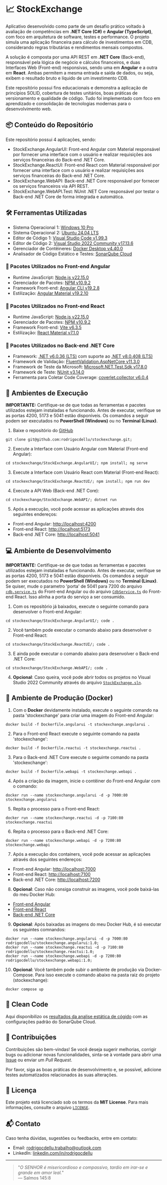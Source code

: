# 📈 StockExchange

Aplicativo desenvolvido como parte de um desafio prático voltado à avaliação de competências em **.NET Core (C#)** e **Angular (TypeScript)**, com foco em arquitetura de software, testes e performance. O projeto simula uma aplicação financeira para cálculo de investimentos em CDB, considerando regras tributárias e rendimentos mensais compostos.

A solução é composta por uma API REST em **.NET Core** (Back-end), responsável pela lógica de negócio e cálculos financeiros, e duas Interfaces Web (Front-end) responsivas, sendo uma em **Angular** e a outra em **React**. Ambas permitem a mesma entrada e saída de dados, ou seja, exibem o resultado bruto e líquido de um investimento CDB.

Este repositório possui fins educacionais e demonstra a aplicação de princípios SOLID, cobertura de testes unitários, boas práticas de versionamento e qualidade de código. Tudo foi implementado com foco em aprendizado e consolidação de tecnologias modernas para o desenvolvimento web.

## 📦 Conteúdo do Repositório

Este repositório possui 4 aplicações, sendo:
- StockExchange.AngularUI: Front-end Angular com Material responsável por fornecer uma interface com o usuário e realizar requisições aos serviços financeiras do Back-end .NET Core.
- StockExchange.ReactUI: Front-end React com Material responsável por fornecer uma interface com o usuário e realizar requisições aos serviços financeiras do Back-end .NET Core.
- StockExchange.WebAPI: Back-end .NET Core responsável por fornecer os serviços financeiros via API REST.
- StockExchange.WebAPI.Test: NUnit .NET Core responsável por testar o Back-end .NET Core de forma integrada e automática.

## 🛠️ Ferramentas Utilizadas

- Sistema Operacional 1: [Windows 10 Pro](#)
- Sistema Operacional 2: [Ubuntu 24.04 LTS](https://ubuntu.com/download/desktop)  
- Editor de Código 1: [Visual Studio Code v1.99.3](https://code.visualstudio.com/download)
- Editor de Código 2: [Visual Studio 2022 Community v17.13.6](https://visualstudio.microsoft.com/pt-br/downloads)  
- Gerenciador de Contêineres: [Docker Desktop v4.40.0](https://www.docker.com/products/docker-desktop)
- Analisador de Código Estático e Testes: [SonarQube Cloud](https://sonarcloud.io)  

### 🎨 Pacotes Utilizados no Front-end Angular

- Runtime JavaScript: [Node.js v22.15.0](https://nodejs.org/pt)
- Gerenciador de Pacotes: [NPM v10.9.2](https://www.npmjs.com/package/npm/v/10.9.2)
- Framework Front-end: [Angular CLI v19.2.8](https://github.com/angular/angular-cli)
- Estilização: [Angular Material v19.2.10](https://github.com/angular/angular-cli)

### 🎨 Pacotes Utilizados no Front-end React

- Runtime JavaScript: [Node.js v22.15.0](https://nodejs.org/pt)
- Gerenciador de Pacotes: [NPM v10.9.2](https://www.npmjs.com/package/npm/v/10.9.2)
- Framework Front-end: [Vite v6.3.5](https://www.npmjs.com/package/vite/v/6.3.5)
- Estilização: [React Material v7.1.0](https://www.npmjs.com/package/@mui/material/v/7.1.0)

### 🔧 Pacotes Utilizados no Back-end .NET Core

- Framework: [.NET v6.0.36 (LTS)](https://dotnet.microsoft.com/pt-br/download/dotnet/6.0) com suporte ao [.NET v8.0.408 (LTS)](https://dotnet.microsoft.com/pt-br/download/dotnet/8.0)  
- Framework de Validação: [FluentValidation.AspNetCore v11.3.0](https://www.nuget.org/packages/fluentvalidation.aspnetcore/11.3.0)
- Framework de Teste da Microsoft: [Microsoft.NET.Test.Sdk v17.8.0](https://www.nuget.org/packages/Microsoft.NET.Test.Sdk/17.8.0)
- Framework de Teste: [NUnit v3.14.0](https://www.nuget.org/packages/NUnit/3.14.0)  
- Ferramenta para Coletar Code Coverage: [coverlet.collector v6.0.4](https://www.nuget.org/packages/coverlet.collector/6.0.4)

## 🚀 Ambientes de Execução

**IMPORTANTE:**
Certifique-se de que todas as ferramentas e pacotes utilizados estejam instaladas e funcionando.
Antes de executar, verifique se as portas 4200, 5173 e 5041 estão disponíveis.
Os comandos a seguir podem ser executados no **PowerShell (Windows)** ou no **Terminal (Linux)**.

1. Baixe o repositório do [GitHub](https://github.com/rodrigocdellu/stockexchange)

```
git clone git@github.com:rodrigocdellu/stockexchange.git;
```

2. Execute a Interface com Usuário Angular com Material (Front-end Angular):

```
cd stockexchange/StockExchange.AngularUI/; npm install; ng serve
```

3. Execute a Interface com Usuário React com Material (Front-end React):

```
cd stockexchange/StockExchange.ReactUI/; npm install; npm run dev
```

4. Execute a API Web (Back-end .NET Core):

```
cd stockexchange/StockExchange.WebAPI/; dotnet run
```

5. Após a execução, você pode acessar as aplicações através dos seguintes endereços:

- Front-end Angular: [http://localhost:4200](http://localhost:4200)
- Front-end React: [http://localhost:5173](http://localhost:5173)
- Back-end .NET Core: [http://localhost:5041](http://localhost:5041)

## 💻 Ambiente de Desenvolvimento

**IMPORTANTE:**
Certifique-se de que todas as ferramentas e pacotes utilizados estejam instaladas e funcionando.
Antes de executar, verifique se as portas 4200, 5173 e 5041 estão disponíveis.
Os comandos a seguir podem ser executados no **PowerShell (Windows)** ou no **Terminal (Linux)**.
Se quiser, mude o parametro 'porta' de 5041 para 7200 do arquivo [`cdb.service.ts`](./StockExchange.AngularUI/src/app/services/cdb.service.ts) do Front-end Angular ou do arquivo [`CdbService.ts`](./StockExchange.ReactUI/src/app/services/CdbService.ts) do Front-end React. Isso alinha a porta do serviço a ser consumido.

1. Com os repositório já baixados, execute o seguinte comando para desenvolver o Front-end Angular:

```
cd stockexchange/StockExchange.AngularUI/; code .
```

2. Você também pode executar o comando abaixo para desenvolver o Front-end React:

```
cd stockexchange/StockExchange.ReactUI/; code .
```

3. E ainda pode executar o comando abaixo para desenvolver o Back-end .NET Core:

```
cd stockexchange/StockExchange.WebAPI/; code .
```

4. **Opcional**: Caso queira, você pode abrir todos os projetos no Visual Studio 2022 Community através do arquivo [`StockExchange.sln`](./stockexchange.sln).

## 🐳 Ambiente de Produção (Docker)

1. Com o **Docker** devidamente instalado, execute o seguinte comando na pasta 'stockexchange' para criar uma imagem do Front-end Angular:

```
docker build -f Dockerfile.angularui -t stockexchange.angularui .
```

2. Para o Front-end React execute o seguinte comando na pasta 'stockexchange':

```
docker build -f Dockerfile.reactui -t stockexchange.reactui .
```

3. Para o Back-end .NET Core execute o seguinte comando na pasta 'stockexchange':

```
docker build -f Dockerfile.webapi -t stockexchange.webapi .
```

4. Após a criação da imagem, inicie o contêiner do Front-end Angular com o comando:

```
docker run --name stockexchange.angularui -d -p 7000:80 stockexchange.angularui
```

5. Repita o processo para o Front-end React:

```
docker run --name stockexchange.reactui -d -p 7100:80 stockexchange.reactui
```

6. Repita o processo para o Back-end .NET Core:

```
docker run --name stockexchange.webapi -d -p 7200:80 stockexchange.webapi
```

7. Após a execução dos containers, você pode acessar as aplicações através dos seguintes endereços:

- Front-end Angular: [http://localhost:7000](http://localhost:7000)
- Front-end React: [http://localhost:7100](http://localhost:7100)
- Back-end .NET Core: [http://localhost:7200](http://localhost:7200)

8. **Opcional**: Caso não consiga construir as imagens, você pode baixá-las do meu Docker Hub:

- [Front-end Angular](https://hub.docker.com/r/rodrigocdellu/stockexchange.angularui)
- [Front-end React](https://hub.docker.com/r/rodrigocdellu/stockexchange.reactui)
- [Back-end .NET Core](https://hub.docker.com/r/rodrigocdellu/stockexchange.webapi)

9. **Opcional**: Após baixadas as imagens do meu Docker Hub, é só executar os seguintes comnandos:

```
docker run --name stockexchange.angularui -d -p 7000:80 rodrigocdellu/stockexchange.angularui:1.0;
docker run --name stockexchange.reactui -d -p 7100:80 rodrigocdellu/stockexchange.reactui:1.0;
docker run --name stockexchange.webapi -d -p 7200:80 rodrigocdellu/stockexchange.webapi:1.0;
```

10. **Opcional**: Você também pode subir o ambiente de produção via Docker-Compose. Para isso execute o comando abaixo na pasta raiz do projeto (stockexchange):

```
docker compose up
```

## 🤍 Clean Code

Aqui disponibilizo os [resultados da analise estática de cógido](https://sonarcloud.io/project/overview?id=rodrigocdellu_stockexchange) com as configurações padrão do SonarQube Cloud.

## 🤝 Contribuições

Contribuições são bem-vindas! Se você deseja sugerir melhorias, corrigir bugs ou adicionar novas funcionalidades, sinta-se à vontade para abrir uma [Issue](https://github.com/rodrigocdellu/stockexchange/issues) ou enviar um *Pull Request*.

Por favor, siga as boas práticas de desenvolvimento e, se possível, adicione testes automatizados relacionados às suas alterações.

## 📄 Licença

Este projeto está licenciado sob os termos da **MIT License**. Para mais informações, consulte o arquivo [`LICENSE`](./LICENSE.md).

## 📬 Contato

Caso tenha dúvidas, sugestões ou feedbacks, entre em contato:

- Email: [rodrigocdellu.trabalho@outlook.com](mailto:rodrigocdellu.trabalho@outlook.com)
- LinkedIn: [linkedin.com/in/rodrigocdellu](https://linkedin.com/in/rodrigocdellu)

---

> "_O SENHOR é misericordioso e compassivo, tardio em irar-se e grande em amor leal._"  
> — Salmos 145:8
